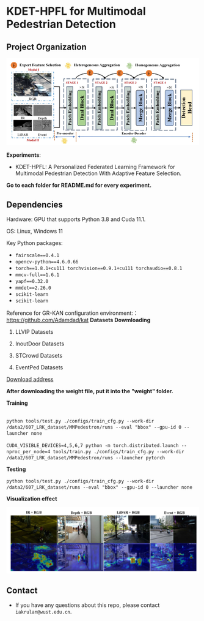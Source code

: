 # KDET-HPFL for Multimodal Pedestrian Detection

## Project Organization

![image-20250822150813650](./image-20250822150813650.png)

**Experiments**:

- KDET-HPFL: A Personalized Federated Learning Framework for Multimodal Pedestrian Detection With Adaptive Feature Selection.

**Go to each folder for README.md for every experiment.**


## Dependencies

Hardware: GPU that supports Python 3.8 and Cuda 11.1.

OS: Linux, Windows 11

Key Python packages:

- `fairscale==0.4.1`
- `opencv-python==4.6.0.66`
- `torch==1.8.1+cu111 torchvision==0.9.1+cu111 torchaudio==0.8.1`
- `mmcv-full==1.6.1`
- `yapf==0.32.0`
- `mmdet==2.26.0`
- `scikit-learn`
- `scikit-learn`

Reference for GR-KAN configuration environment:：
https://github.com/Adamdad/kat
**Datasets Dowmloading**  

1. LLVIP Datasets 

2. InoutDoor Datasets 

3. STCrowd Datasets

4. EventPed Datasets 

[Download address](https://github.com/jin-s13/MMPD-Dataset)



**After downloading the weight file, put it into the "weight" folder.**



**Training**

```

python tools/test.py ./configs/train_cfg.py --work-dir /data2/607_LRK_dataset/MMPedestron/runs --eval "bbox" --gpu-id 0 --launcher none 

CUDA_VISIBLE_DEVICES=4,5,6,7 python -m torch.distributed.launch --nproc_per_node=4 tools/train.py ./configs/train_cfg.py --work-dir /data2/607_LRK_dataset/MMPedestron/runs --launcher pytorch

```



**Testing**

```
python tools/test.py ./configs/train_cfg.py --work-dir /data2/607_LRK_dataset/runs --eval "bbox" --gpu-id 0 --launcher none 
```



**Visualization effect**

![image-20250822150913329](./image-20250822150913329.png)

## Contact

- If you have any questions about this repo, please contact `iakrulan@wust.edu.cn`.
